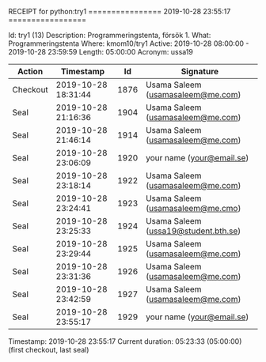 RECEIPT for python:try1
================ 2019-10-28 23:55:17 =================

Id:          try1 (13)
Description: Programmeringstenta, försök 1.
What:        Programmeringstenta
Where:       kmom10/try1
Active:      2019-10-28 08:00:00 - 2019-10-28 23:59:59
Length:      05:00:00
Acronym:     ussa19

| Action   | Timestamp           | Id    | Signature |
|----------|---------------------|-------|-----------|
| Checkout | 2019-10-28 18:31:44 |  1876 | Usama Saleem (usamasaleem@me.com) |
| Seal     | 2019-10-28 21:16:36 |  1904 | Usama Saleem (usamasaleem@me.com) |
| Seal     | 2019-10-28 21:46:14 |  1914 | Usama Saleem (usamasaleem@me.com) |
| Seal     | 2019-10-28 23:06:09 |  1920 | your name (your@email.se) |
| Seal     | 2019-10-28 23:18:14 |  1922 | Usama Saleem (usamasaleem@me.com) |
| Seal     | 2019-10-28 23:24:41 |  1923 | Usama Saleem (usamasaleem@me.cmo) |
| Seal     | 2019-10-28 23:25:33 |  1924 | Usama Saleem (ussa19@student.bth.se) |
| Seal     | 2019-10-28 23:29:44 |  1925 | Usama Saleem (usamasaleem@me.com) |
| Seal     | 2019-10-28 23:31:36 |  1926 | Usama Saleem (usamasaleem@me.com) |
| Seal     | 2019-10-28 23:42:59 |  1927 | Usama Saleem (usamasaleem@me.com) |
| Seal     | 2019-10-28 23:55:17 |  1929 | your name (your@email.se) |

Timestamp:        2019-10-28 23:55:17
Current duration: 05:23:33 (05:00:00) (first checkout, last seal)

